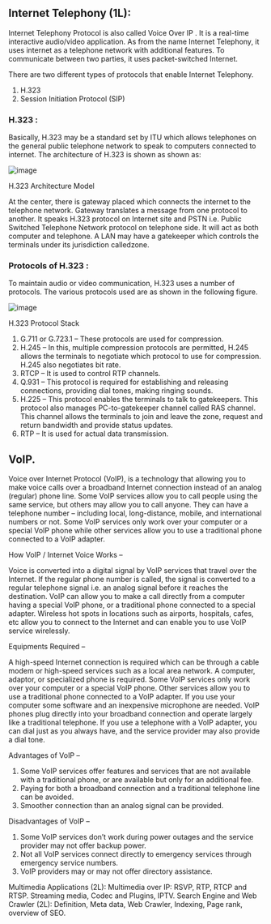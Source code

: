 
## Internet Telephony (1L):

Internet Telephony Protocol is also called Voice Over IP . It is a real-time interactive audio/video application. As from the name Internet Telephony, it uses internet as a telephone network with additional features. To communicate between two parties, it uses packet-switched Internet.

There are two different types of protocols that enable Internet Telephony.

1. H.323
2. Session Initiation Protocol (SIP)

### H.323 :
Basically, H.323 may be a standard set by ITU which allows telephones on the general public telephone network to speak to computers connected to internet. The architecture of H.323 is shown as shown as:

![image](https://github.com/pritamhazra21/WIT/assets/75198912/0e278eaf-3895-4f63-9f63-da0c28cc6070)

H.323 Architecture Model

At the center, there is gateway placed which connects the internet to the telephone network. Gateway translates a message from one protocol to another. It speaks H.323 protocol on Internet site and PSTN i.e. Public Switched Telephone Network protocol on telephone side. It will act as both computer and telephone. A LAN may have a gatekeeper which controls the terminals under its jurisdiction calledzone.

### Protocols of H.323 :
To maintain audio or video communication, H.323 uses a number of protocols. The various protocols used are as shown in the following figure.

![image](https://github.com/pritamhazra21/WIT/assets/75198912/f9f1ab85-bf42-4498-8599-afbae1810248)

H.323 Protocol Stack

1. G.711 or G.723.1 –
These protocols are used for compression.
2. H.245 –
In this, multiple compression protocols are permitted, H.245 allows the terminals to negotiate which protocol to use for compression. H.245 also negotiates bit rate.
3. RTCP –
It is used to control RTP channels.
4. Q.931 –
This protocol is required for establishing and releasing connections, providing dial tones, making ringing sounds.
5. H.225 –
This protocol enables the terminals to talk to gatekeepers. This protocol also manages PC-to-gatekeeper channel called RAS channel. This channel allows the terminals to join and leave the zone, request and return bandwidth and provide status updates.
6. RTP –
It is used for actual data transmission.

## VoIP.

Voice over Internet Protocol (VoIP), is a technology that allowing you to make voice calls over a broadband Internet connection instead of an analog (regular) phone line. Some VoIP services allow you to call people using the same service, but others may allow you to call anyone. They can have a telephone number – including local, long-distance, mobile, and international numbers or not. Some VoIP services only work over your computer or a special VoIP phone while other services allow you to use a traditional phone connected to a VoIP adapter. 

How VoIP / Internet Voice Works – 

Voice is converted into a digital signal by VoIP services that travel over the Internet. If the regular phone number is called, the signal is converted to a regular telephone signal i.e. an analog signal before it reaches the destination. VoIP can allow you to make a call directly from a computer having a special VoIP phone, or a traditional phone connected to a special adapter. Wireless hot spots in locations such as airports, hospitals, cafes, etc allow you to connect to the Internet and can enable you to use VoIP service wirelessly. 

Equipments Required – 

A high-speed Internet connection is required which can be through a cable modem or high-speed services such as a local area network. A computer, adaptor, or specialized phone is required. Some VoIP services only work over your computer or a special VoIP phone. Other services allow you to use a traditional phone connected to a VoIP adapter. If you use your computer some software and an inexpensive microphone are needed. VoIP phones plug directly into your broadband connection and operate largely like a traditional telephone. If you use a telephone with a VoIP adapter, you can dial just as you always have, and the service provider may also provide a dial tone. 

Advantages of VoIP – 
 

1. Some VoIP services offer features and services that are not available with a traditional phone, or are available but only for an additional fee. 
1. Paying for both a broadband connection and a traditional telephone line can be avoided. 
1. Smoother connection than an analog signal can be provided. 
 
Disadvantages of VoIP – 
 

1. Some VoIP services don’t work during power outages and the service provider may not offer backup power. 
1. Not all VoIP services connect directly to emergency services through emergency service numbers. 
1. VoIP providers may or may not offer directory assistance. 


Multimedia Applications (2L):
Multimedia over IP: RSVP, RTP, RTCP and RTSP.
Streaming media, Codec and Plugins, IPTV.
Search Engine and Web Crawler (2L):
Definition, Meta data, Web Crawler, Indexing, Page
rank, overview of SEO.
